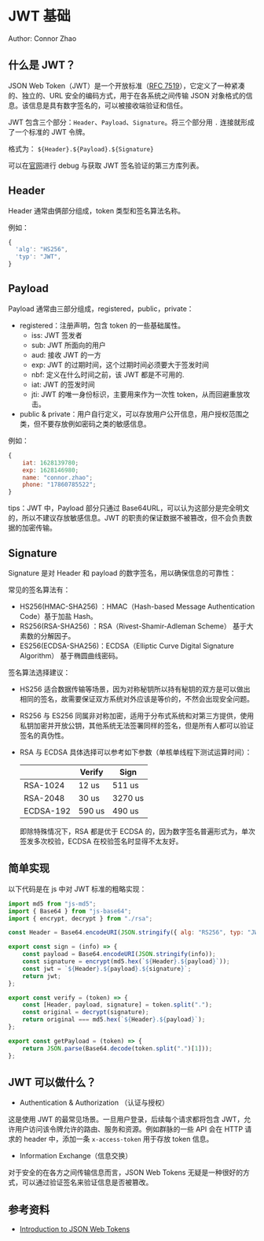 # JWT 基础

Author: Connor Zhao

## 什么是 JWT？

JSON Web Token（JWT）是一个开放标准（[RFC 7519](https://datatracker.ietf.org/doc/html/rfc7519)），它定义了一种紧凑的、独立的、URL 安全的编码方式，用于在各系统之间传输 JSON 对象格式的信息。该信息是具有数字签名的，可以被接收端验证和信任。

JWT 包含三个部分：`Header`、`Payload`、`Signature`。将三个部分用 `.` 连接就形成了一个标准的 JWT 令牌。

格式为： `${Header}.${Payload}.${Signature}`

可以在[官网](https://jwt.io/)进行 debug 与获取 JWT 签名验证的第三方库列表。

## Header

Header 通常由俩部分组成，token 类型和签名算法名称。

例如：

```js
{
  'alg': "HS256",
  'typ': "JWT",
}
```

## Payload

Payload 通常由三部分组成，registered，public，private：

- registered：注册声明，包含 token 的一些基础属性。
    - iss: JWT 签发者
    - sub: JWT 所面向的用户
    - aud: 接收 JWT 的一方
    - exp: JWT 的过期时间，这个过期时间必须要大于签发时间
    - nbf: 定义在什么时间之前，该 JWT 都是不可用的.
    - iat: JWT 的签发时间
    - jti: JWT 的唯一身份标识，主要用来作为一次性 token，从而回避重放攻击。
- public & private：用户自行定义，可以存放用户公开信息，用户授权范围之类，但不要存放例如密码之类的敏感信息。

例如：

```js
{
	iat: 1628139780;
	exp: 1628146980;
	name: "connor.zhao";
	phone: "17860785522";
}
```

tips：JWT 中，Payload 部分只通过 Base64URL，可以认为这部分是完全明文的，所以不建议存放敏感信息。JWT 的职责的保证数据不被篡改，但不会负责数据的加密传输。

## Signature

Signature 是对 Header 和 payload 的数字签名，用以确保信息的可靠性：

常见的签名算法有：

- HS256(HMAC-SHA256) ：HMAC（Hash-based Message Authentication Code）基于加盐 Hash。
- RS256(RSA-SHA256) ：RSA（Rivest-Shamir-Adleman Scheme） 基于大素数的分解因子。
- ES256(ECDSA-SHA256)：ECDSA（Elliptic Curve Digital Signature Algorithm） 基于椭圆曲线密码。

签名算法选择建议：

- HS256 适合数据传输等场景，因为对称秘钥所以持有秘钥的双方是可以做出相同的签名，故需要保证双方系统对外应该是等价的，不然会出现安全问题。
- RS256 与 ES256 同属非对称加密，适用于分布式系统和对第三方提供，使用私钥加密并开放公钥，其他系统无法签署同样的签名，但是所有人都可以验证签名的真伪性。
- RSA 与 ECDSA 具体选择可以参考如下参数（单核单线程下测试运算时间）：

  |           | Verify | Sign    |
  | --------- | ------ | ------- |
  | RSA-1024  | 12 us  | 511 us  |
  | RSA-2048  | 30 us  | 3270 us |
  | ECDSA-192 | 590 us | 490 us  |

  即除特殊情况下，RSA 都是优于 ECDSA 的，因为数字签名普遍形式为，单次签发多次校验，ECDSA 在校验签名时显得不太友好。

## 简单实现

以下代码是在 js 中对 JWT 标准的粗略实现：

```js
import md5 from "js-md5";
import { Base64 } from "js-base64";
import { encrypt, decrypt } from "./rsa";

const Header = Base64.encodeURI(JSON.stringify({ alg: "RS256", typ: "JWT" }));

export const sign = (info) => {
	const payload = Base64.encodeURI(JSON.stringify(info));
	const signature = encrypt(md5.hex(`${Header}.${payload}`));
	const jwt = `${Header}.${payload}.${signature}`;
	return jwt;
};

export const verify = (token) => {
	const [Header, payload, signature] = token.split(".");
	const original = decrypt(signature);
	return original === md5.hex(`${Header}.${payload}`);
};

export const getPayload = (token) => {
	return JSON.parse(Base64.decode(token.split(".")[1]));
};
```

## JWT 可以做什么？

- Authentication & Authorization （认证与授权）

这是使用 JWT 的最常见场景。一旦用户登录，后续每个请求都将包含 JWT，允许用户访问该令牌允许的路由、服务和资源。例如群脉的一些 API 会在 HTTP 请求的 header 中，添加一条 `x-access-token` 用于存放 token 信息。

- Information Exchange（信息交换）

对于安全的在各方之间传输信息而言，JSON Web Tokens 无疑是一种很好的方式，可以通过验证签名来验证信息是否被篡改。

## 参考资料

- [Introduction to JSON Web Tokens](https://jwt.io/introduction)
